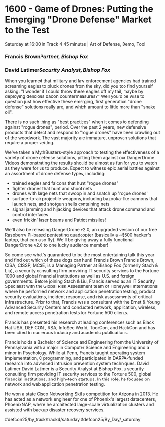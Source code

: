 # 1600 - Game of Drones: Putting the Emerging "Drone Defense" Market to the Test
Saturday at 16:00 in Track 4
45 minutes | Art of Defense, Demo, Tool
### Francis Brown*Partner, Bishop Fox*

### David Latimer*Security Analyst, Bishop Fox*

When you learned that military and law enforcement agencies had trained screaming eagles to pluck drones from the sky, did you too find yourself asking: "I wonder if I could throw these eagles off my tail, maybe by deploying delicious bacon countermeasures?" Well you'd be wise to question just how effective these emerging, first generation "drone defense" solutions really are, and which amount to little more than "snake oil". 

There is no such thing as "best practices" when it comes to defending against "rogue drones", period. Over the past 2 years, new defensive products that detect and respond to "rogue drones" have been crawling out of the woodwork. The vast majority are immature, unproven solutions that require a proper vetting. 

We've taken a MythBusters-style approach to testing the effectiveness of a variety of drone defense solutions, pitting them against our DangerDrone. Videos demonstrating the results should be almost as fun for you to watch as they were for us to produce. Expect to witness epic aerial battles against an assortment of drone defense types, including:

*  trained eagles and falcons that hunt "rogue drones" 
*  fighter drones that hunt and shoot nets 
*  drones with large nets that swoop in and snatch up 'rogue drones' 
*  surface-to-air projectile weapons, including bazooka-like cannons that launch nets, and shotgun shells containing nets 
*  signal jamming and hijacking devices that attack drone command and control interfaces 
*  even frickin' laser beams and Patriot missiles! 

We'll also be releasing DangerDrone v2.0, an upgraded version of our free Raspberry Pi-based pentesting quadcopter (basically a ~$500 hacker's laptop, that can also fly). We'll be giving away a fully functional DangerDrone v2.0 to one lucky audience member! 

So come see what's guaranteed to be the most entertaining talk this year and find out which of these dogs can hunt! 
Francis Brown
Francis Brown, CISA, CISSP, MCSE, is a Managing Partner at Bishop Fox (formerly Stach & Liu), a security consulting firm providing IT security services to the Fortune 1000 and global financial institutions as well as U.S. and foreign governments. Before joining Stach & Liu, Francis served as an IT Security Specialist with the Global Risk Assessment team of Honeywell International where he performed network and application penetration testing, product security evaluations, incident response, and risk assessments of critical infrastructure. Prior to that, Francis was a consultant with the Ernst & Young Advanced Security Centers and conducted network, application, wireless, and remote access penetration tests for Fortune 500 clients. 

Francis has presented his research at leading conferences such as Black Hat USA, DEF CON , RSA, InfoSec World, ToorCon, and HackCon and has been cited in numerous industry and academic publications. 

Francis holds a Bachelor of Science and Engineering from the University of Pennsylvania with a major in Computer Science and Engineering and a minor in Psychology. While at Penn, Francis taught operating system implementation, C programming, and participated in DARPA-funded research into advanced intrusion prevention system techniques.
David Latimer
David Latimer is a Security Analyst at Bishop Fox, a security consulting firm providing IT security services to the Fortune 500, global financial institutions, and high-tech startups. In this role, he focuses on network and web application penetration testing. 

He won a state Cisco Networking Skills competition for Arizona in 2013. He has acted as a network engineer for one of Phoenix's largest datacenters, PhoenixNAP, where he architected large-scale virtualization clusters and assisted with backup disaster recovery services. 

#defcon25/by_track/track4/saturday #defcon25/By_Day/_saturday